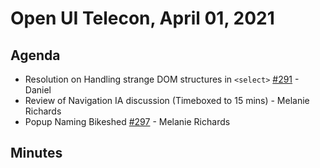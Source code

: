 # Open UI Telecon, April 01, 2021

## Agenda
- Resolution on Handling strange DOM structures in `<select>` [#291](https://github.com/openui/open-ui/issues/291) - Daniel
- Review of Navigation IA discussion (Timeboxed to 15 mins) - Melanie Richards
- Popup Naming Bikeshed [#297](https://github.com/openui/open-ui/issues/296) - Melanie Richards

## Minutes
